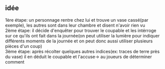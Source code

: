 
## idée 
1ère étape: un personnage rentre chez lui et trouve un vase cassé(par exemple), les autres sont dans leur chambre et disent n'avoir rien vu      
2ème étape: il décide d'enquêter pour trouver le coupable et les intérroge sur ce qu'ils ont fait dans la journée(on peut utiliser la lumière pour indiquer différents moments de la journée et on peut donc aussi utiliser plusieurs pièces d'un coup)    
3ème étape: après récolter quelques autres indices(ex: traces de terre près du vase) il en déduit le coupable et l'accuse-> au joueurs de déterminer comment     
